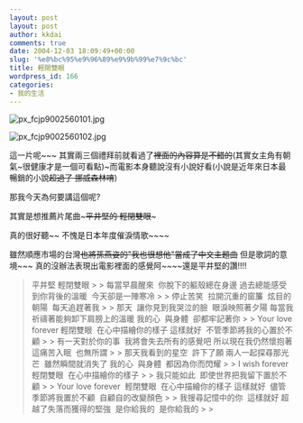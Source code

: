 ```yaml
---
layout: post
layout: post
author: kkdai
comments: true
date: 2004-12-03 18:09:49+00:00
slug: '%e8%bc%95%e9%96%89%e9%9b%99%e7%9c%bc'
title: 輕閉雙眼
wordpress_id: 166
categories:
- 我的生活
---
```


![px_fcjp9002560101.jpg](http://www.evanlin.com/blog/archives/20041204/px_fcjp9002560101.jpg)
  


![px_fcjp9002560102.jpg](http://www.evanlin.com/blog/archives/20041204/px_fcjp9002560102.jpg)


這一片呢~~~ 其實兩三個禮拜前就看過了~~裡面的內容算是不錯的~~(其實女主角有朝氣~很健康才是一個可看點)~而電影本身聽說沒有小說好看(小說是近年來日本最暢銷的小說~~超過了 挪威森林唷~~)

那我今天為何要講這個呢?

其實是想推薦片尾曲~~~平井堅的 輕閉雙眼~~~

真的很好聽~~ 不愧是日本年度催淚情歌~~~~

雖然順應市場的台灣~~也將孫燕姿的"我也很想他"當成了中文主題曲~~ 但是歌詞的意境~~~ 真的沒辦法表現出電影裡面的感覺阿~~~~還是平井堅的讚!!!!

<blockquote>平井堅 輕閉雙眼
> 
> 每當早晨醒來  你脫下的軀殼總在身邊  
過去總能感受到你背後的溫暖  今天卻是一陣寒冷
> 
> 停止苦笑  拉開沉重的窗簾  炫目的朝陽  每天追趕著我
> 
> 那天  讓你見到我哭泣的臉  眼淚映照著夕陽  
每當我祈禱著能夠卸下肩膀上的溫暖  
我的心  與身體  卻都牢記著你
> 
> Your love forever  
輕閉雙眼  在心中描繪你的樣子  
這樣就好  不管季節將我的心置於不顧
> 
> 有一天對於你的事  我將會失去所有的感覺吧  
所以現在我仍然懷抱著這痛苦入眠  也無所謂
> 
> 那天我看到的星空  許下了願  
兩人一起探尋那光芒  雖然瞬間就消失了  
我的心  與身體  都因為你而閃耀
> 
> I wish forever  輕閉雙眼  在心中描繪你的樣子
> 
> 我只能如此  即使世界把我留下置於不顧
> 
> Your love forever  輕閉雙眼  在心中描繪你的樣子  
這樣就好  儘管季節將我置於不顧  自顧自的改變顏色
> 
> 我搜尋記憶中的你  這樣就好  
超越了失落而獲得的堅強  是你給我的  是你給我的
> 
> </blockquote>
